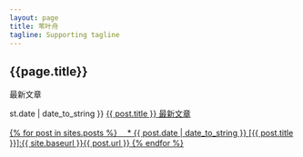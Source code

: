 ```yaml
---
layout: page
title: 苇叶舟 
tagline: Supporting tagline
---
```


## {{page.title}}

<p>最新文章</p>
st.date | date_to_string }} <a href="{{ site.baseurl }}{{ post.url }}">{{ post.title }}
最新文章

{% for post in sites.posts %}
　* {{ post.date | date_to_string }} [{{ post.title }}]:{{ site.baseurl }}{{ post.url }}
{% endfor %}
